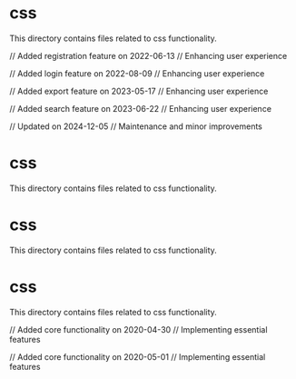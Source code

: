 # css

This directory contains files related to css functionality.

// Added registration feature on 2022-06-13
// Enhancing user experience

// Added login feature on 2022-08-09
// Enhancing user experience

// Added export feature on 2023-05-17
// Enhancing user experience

// Added search feature on 2023-06-22
// Enhancing user experience

// Updated on 2024-12-05
// Maintenance and minor improvements
# css

This directory contains files related to css functionality.
# css

This directory contains files related to css functionality.
# css

This directory contains files related to css functionality.

// Added core functionality on 2020-04-30
// Implementing essential features

// Added core functionality on 2020-05-01
// Implementing essential features
